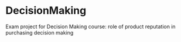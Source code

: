 # DecisionMaking
Exam project for Decision Making course: role of product reputation in purchasing decision making
